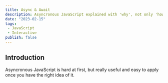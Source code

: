 ```yaml
---
title: Async & Await
description: Asyncronous JavaScript explained with 'why', not only 'how'
date: "2023-02-15"
tags:
 - JavaScript
 - Interactive
publish: false
---
```


## Introduction
Asyncronous JavaScript is hard at first, but really useful and easy to apply once you have the right idea of it.